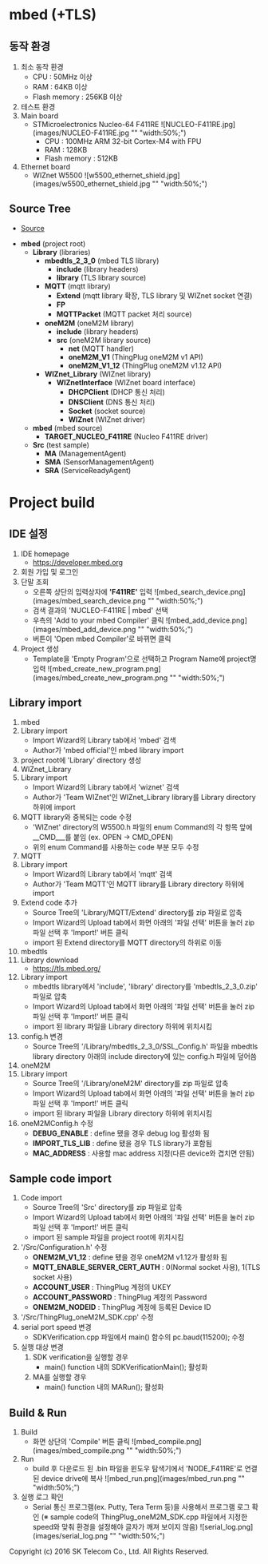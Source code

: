 mbed (+TLS)
===

동작 환경
---
1. 최소 동작 환경
	+ CPU : 50MHz 이상
	+ RAM : 64KB 이상
	+ Flash memory : 256KB 이상
2. 테스트 환경
 1. Main board
	+ STMicroelectronics Nucleo-64 F411RE
	![NUCLEO-F411RE.jpg](images/NUCLEO-F411RE.jpg "" "width:50%;")
		+ CPU : 100MHz ARM 32-bit Cortex-M4 with FPU
		+ RAM : 128KB
		+ Flash memory : 512KB
 2. Ethernet board
	+ WIZnet W5500
    ![w5500_ethernet_shield.jpg](images/w5500_ethernet_shield.jpg "" "width:50%;")

Source Tree
---
* [Source](https://github.com/SKT-ThingPlug/thingplug-device-sdk-C/tree/master/mbed)
+ __mbed__ (project root)
	+ __Library__ (libraries)
		+ __mbedtls_2_3_0__ (mbed TLS library)
			+ __include__ (library headers)
			+ __library__ (TLS library source)
		+ __MQTT__ (mqtt library)
			+ __Extend__ (mqtt library 확장, TLS library 및 WIZnet socket 연결)
			+ __FP__
			+ __MQTTPacket__ (MQTT packet 처리 source)
		+ __oneM2M__ (oneM2M library)
			+ __include__ (library headers)
			+ __src__ (oneM2M library source)
				+ __net__ (MQTT handler)
				+ __oneM2M_V1__ (ThingPlug oneM2M v1 API)
				+ __oneM2M_V1_12__ (ThingPlug oneM2M v1.12 API)
		+ __WIZnet_Library__ (WIZnet library)
			+ __WIZnetInterface__ (WIZnet board interface)
				+ __DHCPClient__ (DHCP 통신 처리)
				+ __DNSClient__ (DNS 통신 처리)
				+ __Socket__ (socket source)
				+ __WIZnet__ (WIZnet driver)
	+ __mbed__ (mbed source)
		+ __TARGET_NUCLEO_F411RE__ (Nucleo F411RE driver)
	+ __Src__ (test sample)
		+ __MA__ (ManagementAgent)
		+ __SMA__ (SensorManagementAgent)
		+ __SRA__ (ServiceReadyAgent)

Project build
===

IDE 설정
---
1. IDE homepage
	+ https://developer.mbed.org
2. 회원 가입 및 로그인
3. 단말 조회
	+ 오른쪽 상단의 입력상자에 __'F411RE'__ 입력
	![mbed_search_device.png](images/mbed_search_device.png "" "width:50%;")
	+ 검색 결과의 'NUCLEO-F411RE | mbed' 선택
	+ 우측의 'Add to your mbed Compiler' 클릭
	![mbed_add_device.png](images/mbed_add_device.png "" "width:50%;")
	+ 버튼이 'Open mbed Compiler'로 바뀌면 클릭
4. Project 생성
	+ Template을 'Empty Program'으로 선택하고 Program Name에 project명 입력
	![mbed_create_new_program.png](images/mbed_create_new_program.png "" "width:50%;")

Library import
---
1. mbed
 1. Library import
	+ Import Wizard의 Library tab에서 'mbed' 검색
	+ Author가 'mbed official'인 mbed library import
2. project root에 'Library' directory 생성
3. WIZnet_Library
 1. Library import
	+ Import Wizard의 Library tab에서 'wiznet' 검색
	+ Author가 'Team WIZnet'인 WIZnet_Library library를 Library directory 하위에 import
 2. MQTT library와 중복되는 code 수정
	+ 'WIZnet' directory의 W5500.h 파일의 enum Command의 각 항목 앞에 __CMD___를 붙임 (ex. OPEN -> CMD_OPEN)
	+ 위의 enum Command를 사용하는 code 부분 모두 수정
4. MQTT
 1. Library import
	+ Import Wizard의 Library tab에서 'mqtt' 검색
	+ Author가 'Team MQTT'인 MQTT library를 Library directory 하위에 import
 2. Extend code 추가
	+ Source Tree의 'Library/MQTT/Extend' directory를 zip 파일로 압축
	+ Import Wizard의 Upload tab에서 화면 아래의 '파일 선택' 버튼을 눌러 zip 파일 선택 후 'Import!' 버튼 클릭
	+ import 된 Extend directory를 MQTT directory의 하위로 이동
5. mbedtls
 1. Library download
	+ https://tls.mbed.org/
 2. Library import
	+ mbedtls library에서 'include', 'library' directory를 'mbedtls_2_3_0.zip' 파일로 압축
	+ Import Wizard의 Upload tab에서 화면 아래의 '파일 선택' 버튼을 눌러 zip 파일 선택 후 'Import!' 버튼 클릭
	+ import 된 library 파일을 Library directory 하위에 위치시킴
 3. config.h 변경
	+ Source Tree의 '/Library/mbedtls_2_3_0/SSL_Config.h' 파일을 mbedtls library directory 아래의 include directory에 있는 config.h 파일에 덮어씀
6. oneM2M
 1. Library import
	+ Source Tree의 '/Library/oneM2M' directory를 zip 파일로 압축
	+ Import Wizard의 Upload tab에서 화면 아래의 '파일 선택' 버튼을 눌러 zip 파일 선택 후 'Import!' 버튼 클릭
	+ import 된 library 파일을 Library directory 하위에 위치시킴
 2. oneM2MConfig.h 수정
	+ __DEBUG_ENABLE__ : define 됐을 경우 debug log 활성화 됨
	+ __IMPORT_TLS_LIB__ : define 됐을 경우 TLS library가 포함됨
	+ __MAC_ADDRESS__ : 사용할 mac address 지정(다른 device와 겹치면 안됨)

Sample code import
---
1. Code import
	+ Source Tree의 'Src' directory를 zip 파일로 압축
	+ Import Wizard의 Upload tab에서 화면 아래의 '파일 선택' 버튼을 눌러 zip 파일 선택 후 'Import!' 버튼 클릭
	+ import 된 sample 파일을 project root에 위치시킴
2. '/Src/Configuration.h' 수정
	+ __ONEM2M_V1_12__ : define 됐을 경우 oneM2M v1.12가 활성화 됨
	+ __MQTT_ENABLE_SERVER_CERT_AUTH__ : 0(Normal socket 사용), 1(TLS socket 사용)
	+ __ACCOUNT_USER__ : ThingPlug 계정의 UKEY
	+ __ACCOUNT_PASSWORD__ : ThingPlug 계정의 Password
	+ __ONEM2M_NODEID__ : ThingPlug 계정에 등록된 Device ID
3. '/Src/ThingPlug_oneM2M_SDK.cpp' 수정
 1. serial port speed 변경
	+ SDKVerification.cpp 파일에서 main() 함수의 pc.baud(115200); 수정
 2. 실행 대상 변경
	1. SDK verification을 실행할 경우
		+ main() function 내의 SDKVerificationMain(); 활성화
	2. MA를 실행할 경우
		+ main() function 내의 MARun(); 활성화

Build & Run
---
1. Build
	+ 화면 상단의 'Compile' 버튼 클릭
	![mbed_compile.png](images/mbed_compile.png "" "width:50%;")
2. Run
	+ build 후 다운로드 된 .bin 파일을 윈도우 탐색기에서 'NODE_F411RE'로 연결된 device drive에 복사
	![mbed_run.png](images/mbed_run.png "" "width:50%;")
3. 실행 로그 확인
	+ Serial 통신 프로그램(ex. Putty, Tera Term 등)을 사용해서 프로그램 로그 확인
	(※ sample code의 ThingPlug_oneM2M_SDK.cpp 파일에서 지정한 speed와 맞춰 환경을 설정해야 글자가 깨져 보이지 않음)
	![serial_log.png](images/serial_log.png "" "width:50%;")

Copyright (c) 2016 SK Telecom Co., Ltd. All Rights Reserved.
